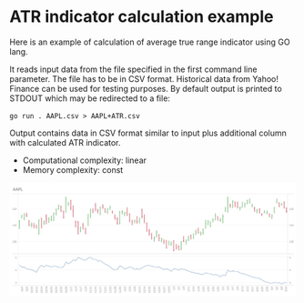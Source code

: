 # ATR indicator calculation example

Here is an example of calculation of average true range indicator using GO lang.

It reads input data from the file specified in the first command line parameter.
The file has to be in CSV format. Historical data from Yahoo! Finance can be
used for testing purposes. By default output is printed to STDOUT which may
be redirected to a file:

```
go run . AAPL.csv > AAPL+ATR.csv
```

Output contains data in CSV format similar to input plus additional column with
calculated ATR indicator.

 * Computational complexity: linear
 * Memory complexity: const

![Test1](https://raw.githubusercontent.com/ananich/atr-go/main/Test1.png)


